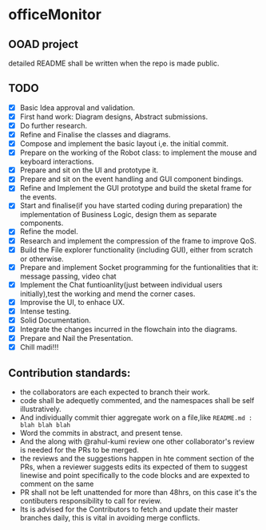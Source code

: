 # officeMonitor
## OOAD project
detailed README shall be written when the repo is made public.

## TODO
- [X] Basic Idea approval and validation.
- [X] First hand work: Diagram designs,
      Abstract submissions.
- [x] Do further research.
- [x] Refine and Finalise the classes and diagrams.
- [x] Compose and implement the basic layout i,e. the initial commit.
- [x] Prepare on the working of the Robot class: to implement the mouse and keyboard interactions.
- [x] Prepare and sit on the UI and prototype it.
- [x] Prepare and sit on the event handling and GUI component bindings.
- [x] Refine and Implement the GUI prototype and build the sketal frame for the events.
- [x] Start and finalise(if you have started coding during preparation) the implementation of Business Logic, design them as separate components.
- [x] Refine the model.
- [x] Research and implement the compression of the frame to improve QoS.
- [x] Build the File explorer functionality (including GUI), either from scratch or otherwise.
- [x] Prepare and implement Socket programming for the funtionalities that it: message passing, video chat
- [x] Implement the Chat funtioanlity(just between individual users initially),test the working and mend the corner cases.
- [x] Improvise the UI, to enhace UX.
- [x] Intense testing.
- [x] Solid Documentation.
- [x] Integrate the changes incurred in the flowchain into the diagrams.
- [x] Prepare and Nail the Presentation.
- [x] Chill madi!!!

## Contribution standards:
- the collaborators are each expected to branch their work.
- code shall be adequetly commented, and the namespaces shall be self illustratively.
- And individually commit thier aggregate work on a file,like `README.md : blah blah blah`
- Word the commits in abstract, and present tense.
- And the along with @rahul-kumi review one other collaborator's review is needed for the PRs to be merged.
- the reviews and the suggestions happen in hte comment section of the PRs, when a reviewer suggests edits its expected of
  them to suggest linewise and point specifically to the code blocks and are expexted to comment on the same
- PR shall not be left unattended for more than 48hrs, on this case it's the contibuters responsibility to call for review.
- Its is advised for the Contributors to fetch and update their master branches daily, this is vital in avoiding merge    conflicts.
